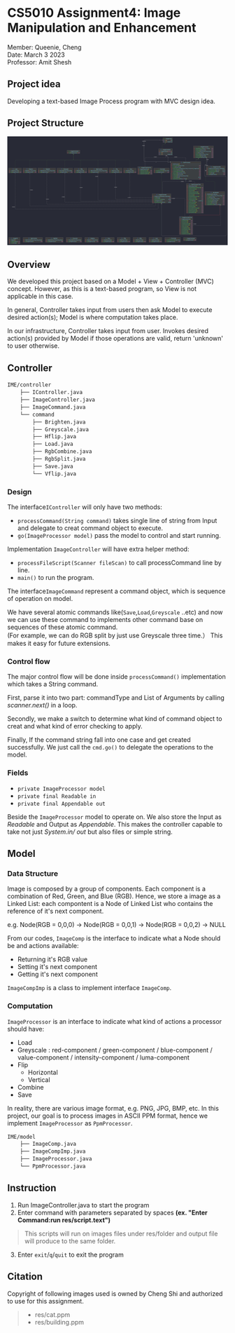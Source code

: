 # CS5010 Assignment4: Image Manipulation and Enhancement
Member: Queenie, Cheng    
Date: March 3 2023   
Professor: Amit Shesh

## Project idea
Developing a text-based Image Process program with MVC design idea.

## Project Structure

![UML Diagram](UML.jpeg)

## Overview
We developed this project based on a Model + View + Controller (MVC) concept. However, as this is a text-based program, so View is not applicable in this case.

In general, Controller takes input from users then ask Model to execute desired action(s); Model is where computation takes place.

In our infrastructure, Controller takes input from user. Invokes desired action(s) provided by Model if those operations are valid, return 'unknown' to user otherwise.


## Controller
``` bash
IME/controller
    ├── IController.java
    ├── ImageController.java
    ├── ImageCommand.java
    └── command
        ├── Brighten.java
        ├── Greyscale.java
        ├── Hflip.java
        ├── Load.java
        ├── RgbCombine.java
        ├── RgbSplit.java
        ├── Save.java
        └── Vflip.java
```

### Design
The interface`IController` will only have two methods:
- `processCommand(String command)`  takes single line of string from Input and delegate to creat command object to execute.
- `go(ImageProcessor model)` pass the model to control and start running.

Implementation `ImageController` will have extra helper method:
- `processFileScript(Scanner fileScan)` to call processCommand line by line.
- `main()` to run the program.

The interface`ImageCommand` represent a command object, which is sequence of operation on model.

We have several atomic commands like(`Save`,`Load`,`Greyscale` ..etc) and now we can use these command to implements other command base on sequences of these atomic command.   
(For example, we can do RGB split by just use Greyscale three time.） This makes it easy for future extensions.

### Control flow
  The major control flow will be done inside `processCommand()` implementation which takes a String command.
  
  First, parse it into two part: commandType and List of Arguments by calling *scanner.next()* in a loop.
  
  Secondly, we make a switch to determine what kind of command object to creat and what kind of error checking to apply.
  
  Finally, If the command string fall into one case and get created successfully. We just call the `cmd.go()` to delegate the operations to the model.

### Fields
- `private ImageProcessor model`
- `private final Readable in`
- `private final Appendable out`

  
Beside the `ImageProcessor` model to operate on. We also store the Input as *Readable* and Output as *Appendable*. 
This makes the controller capable to take not just *System.in/ out* but also files or simple string.



## Model
### Data Structure
Image is composed by a group of components.
Each component is a combination of Red, Green, and Blue (RGB).
Hence, we store a image as a Linked List: each compontent is a Node of Linked List who contains the reference of it's next component.

e.g. Node(RGB = 0,0,0) -> Node(RGB = 0,0,1) -> Node(RGB = 0,0,2) -> NULL

From our codes, `ImageComp` is the interface to indicate what a Node should be and actions available:
- Returning it's RGB value
- Setting it's next component
- Getting it's next component

`ImageCompImp` is a class to implement interface `ImageComp`.

### Computation
`ImageProcessor` is an interface to indicate what kind of actions a processor should have:
- Load
- Greyscale : red-component / green-component / blue-component / value-component / intensity-component / luma-component
- Flip
  - Horizontal
  - Vertical
- Combine
- Save

In reality, there are various image format, e.g. PNG, JPG, BMP, etc.
In this project, our goal is to process images in ASCII PPM format, hence we implement `ImageProcessor` as `PpmProcessor`.

``` bash
IME/model
    ├── ImageComp.java
    ├── ImageCompImp.java
    ├── ImageProcessor.java
    └── PpmProcessor.java
```

## Instruction
1.  Run ImageController.java to start the program   
2.  Enter command with parameters separated by spaces **(ex. "Enter Command:run res/script.text")**
>This scripts will run on images files under res/folder and output file will produce to the same folder.
3.  Enter `exit`/`q`/`quit` to exit the program

## Citation
Copyright of following images used is owned by Cheng Shi and authorized to use for this assignment.
>- res/cat.ppm  
>- res/building.ppm